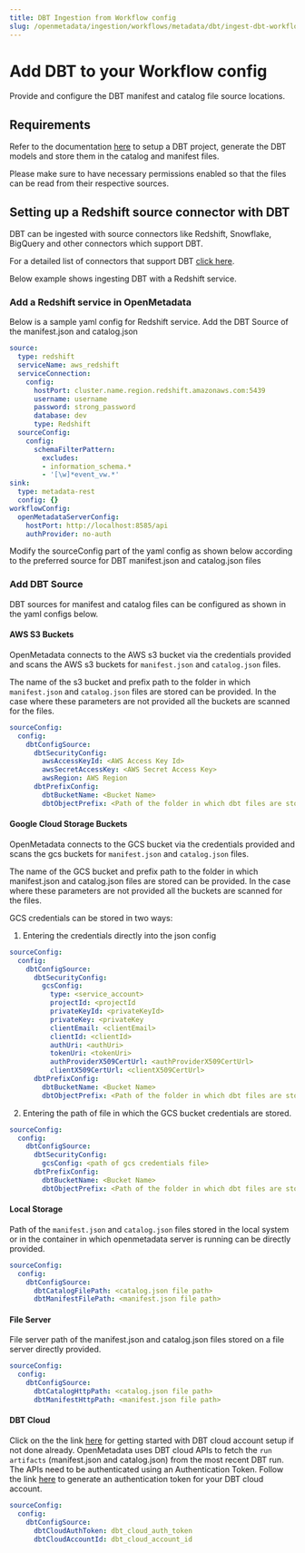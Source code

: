 ```yaml
---
title: DBT Ingestion from Workflow config
slug: /openmetadata/ingestion/workflows/metadata/dbt/ingest-dbt-workflow-config
---
```


# Add DBT to your Workflow config

Provide and configure the DBT manifest and catalog file source locations.

## Requirements

Refer to the documentation [here](https://docs.getdbt.com/docs/introduction) to setup a DBT project, generate the DBT models and store them in the catalog and manifest files.

Please make sure to have necessary permissions enabled so that the files can be read from their respective sources.

## Setting up a Redshift source connector with DBT

DBT can be ingested with source connectors like Redshift, Snowflake, BigQuery and other connectors which support DBT.

For a detailed list of connectors that support DBT [click here](https://docs.getdbt.com/docs/available-adapters).

Below example shows ingesting DBT with a Redshift service.

### Add a Redshift service in OpenMetadata

Below is a sample yaml config for Redshift service. Add the DBT Source of the manifest.json and catalog.json
```yaml
source:
  type: redshift
  serviceName: aws_redshift
  serviceConnection:
    config:
      hostPort: cluster.name.region.redshift.amazonaws.com:5439
      username: username
      password: strong_password
      database: dev
      type: Redshift
  sourceConfig:
    config:
      schemaFilterPattern:
        excludes:
        - information_schema.*
        - '[\w]*event_vw.*'
sink:
  type: metadata-rest
  config: {}
workflowConfig:
  openMetadataServerConfig:
    hostPort: http://localhost:8585/api
    authProvider: no-auth
```
Modify the sourceConfig part of the yaml config as shown below according to the preferred source for DBT manifest.json and catalog.json files

### Add DBT Source

DBT sources for manifest and catalog files can be configured as shown in the yaml configs below.

#### AWS S3 Buckets

OpenMetadata connects to the AWS s3 bucket via the credentials provided and scans the AWS s3 buckets for `manifest.json` and `catalog.json` files.

The name of the s3 bucket and prefix path to the folder in which `manifest.json` and `catalog.json` files are stored can be provided. In the case where these parameters are not provided all the buckets are scanned for the files.

```yaml
sourceConfig:
  config:
    dbtConfigSource:
      dbtSecurityConfig:
        awsAccessKeyId: <AWS Access Key Id>
        awsSecretAccessKey: <AWS Secret Access Key>
        awsRegion: AWS Region
      dbtPrefixConfig:
        dbtBucketName: <Bucket Name>
        dbtObjectPrefix: <Path of the folder in which dbt files are stored>
```

#### Google Cloud Storage Buckets

OpenMetadata connects to the GCS bucket via the credentials provided and scans the gcs buckets for `manifest.json` and `catalog.json` files.

The name of the GCS bucket and prefix path to the folder in which manifest.json and catalog.json files are stored can be provided. In the case where these parameters are not provided all the buckets are scanned for the files.

GCS credentials can be stored in two ways:
1. Entering the credentials directly into the json config
```yaml
sourceConfig:
  config:
    dbtConfigSource:
      dbtSecurityConfig:
        gcsConfig:
          type: <service_account>
          projectId: <projectId
          privateKeyId: <privateKeyId>
          privateKey: <privateKey
          clientEmail: <clientEmail>
          clientId: <clientId>
          authUri: <authUri>
          tokenUri: <tokenUri>
          authProviderX509CertUrl: <authProviderX509CertUrl>
          clientX509CertUrl: <clientX509CertUrl>
      dbtPrefixConfig:
        dbtBucketName: <Bucket Name>
        dbtObjectPrefix: <Path of the folder in which dbt files are stored>
```

2. Entering the path of file in which the GCS bucket credentials are stored.
```yaml
sourceConfig:
  config:
    dbtConfigSource:
      dbtSecurityConfig:
        gcsConfig: <path of gcs credentials file>
      dbtPrefixConfig:
        dbtBucketName: <Bucket Name>
        dbtObjectPrefix: <Path of the folder in which dbt files are stored>
```

#### Local Storage

Path of the `manifest.json` and `catalog.json` files stored in the local system or in the container in which openmetadata server is running can be directly provided.

```yaml
sourceConfig:
  config:
    dbtConfigSource:
      dbtCatalogFilePath: <catalog.json file path>
      dbtManifestFilePath: <manifest.json file path>
```

#### File Server

File server path of the manifest.json and catalog.json files stored on a file server directly provided.

```yaml
sourceConfig:
  config:
    dbtConfigSource:
      dbtCatalogHttpPath: <catalog.json file path>
      dbtManifestHttpPath: <manifest.json file path>
```

#### DBT Cloud

Click on the the link [here](https://docs.getdbt.com/guides/getting-started) for getting started with DBT cloud account setup if not done already.
OpenMetadata uses DBT cloud APIs to fetch the `run artifacts` (manifest.json and catalog.json) from the most recent DBT run.
The APIs need to be authenticated using an Authentication Token. Follow the link [here](https://docs.getdbt.com/dbt-cloud/api-v2#section/Authentication) to generate an authentication token for your DBT cloud account.

```yaml
sourceConfig:
  config:
    dbtConfigSource:
      dbtCloudAuthToken: dbt_cloud_auth_token
      dbtCloudAccountId: dbt_cloud_account_id
```